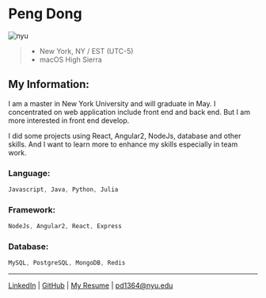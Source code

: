 # Peng Dong
![nyu](https://i.imgur.com/Z54W1hg.png)
> * New York, NY / EST (UTC-5)
> * macOS High Sierra
## My Information:
I am a master in New York University and will graduate in May. 
I concentrated on web application include front end and back end. But I am more interested in front end develop.


I did some projects using React, Angular2, NodeJs, database and other skills. And I want to learn more to enhance my skills especially in team work.

### Language:
~~~javascript
Javascript, Java, Python, Julia
~~~
### Framework:
~~~javascript
NodeJs, Angular2, React, Express
~~~
### Database:
~~~javascript
MySQL, PostgreSQL, MongoDB, Redis
~~~

***
[LinkedIn](http://linkedin.com/in/pdong92) | [GitHub](https://github.com/dongpeng92) | [My Resume](https://imgur.com/bSv8zAV) | [pd1364@nyu.edu](pd1364@nyu.edu)
